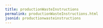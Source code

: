 ```yaml
---
title: productionWasteInstructions
permalink: productionWasteInstructions.html
jsonid: productionwasteinstructions
---
```

